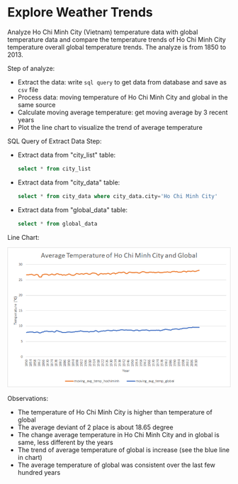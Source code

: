 # Explore Weather Trends

Analyze Ho Chi Minh City (Vietnam) temperature data with global temperature data and compare the temperature trends of Ho Chi Minh City temperature overall global temperature trends. The analyze is from 1850 to 2013.

Step of analyze:

- Extract the data: write `sql query` to get data from database and save as `csv` file
- Process data: moving temperature of Ho Chi Minh City and global in the same source
- Calculate moving average temperature: get moving average by 3 recent years
- Plot the line chart to visualize the trend of average temperature

SQL Query of Extract Data Step:

- Extract data from "city_list" table:

  ```sql
  select * from city_list
  ```

- Extract data from "city_data" table:

  ```sql
  select * from city_data where city_data.city='Ho Chi Minh City'
  ```

- Extract data from "global_data" table:

  ```sql
  select * from global_data
  ```

Line Chart:

![hochiminh_global_avg_temp_line_chart](./hochiminh_global_avg_temp_line_chart.png)

Observations:

- The temperature of Ho Chi Minh City is higher than temperature of global
- The average deviant of 2 place is about 18.65 degree
- The change average temperature in Ho Chi Minh City and in global is same, less different by the years
- The trend of average temperature of global is increase (see the blue line in chart)
- The average temperature of global was consistent over the last few hundred years
